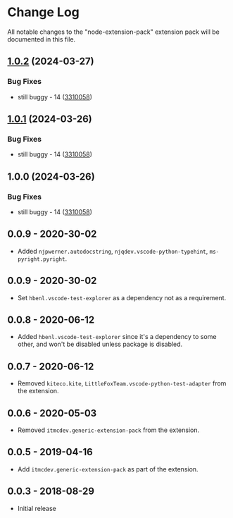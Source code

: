 # Change Log

All notable changes to the "node-extension-pack" extension pack will be documented in this file.

## [1.0.2](https://github.com/ITMCdev/vscode-extensions/compare/python-extension-pack-v1.0.1...python-extension-pack-v1.0.2) (2024-03-27)


### Bug Fixes

* still buggy - 14 ([3310058](https://github.com/ITMCdev/vscode-extensions/commit/3310058b0fa82ef15cbcb983946897a2c09a98f6))

## [1.0.1](https://github.com/ITMCdev/vscode-extensions/compare/python-extension-pack-v1.0.0...python-extension-pack-v1.0.1) (2024-03-26)


### Bug Fixes

* still buggy - 14 ([3310058](https://github.com/ITMCdev/vscode-extensions/commit/3310058b0fa82ef15cbcb983946897a2c09a98f6))

## 1.0.0 (2024-03-26)


### Bug Fixes

* still buggy - 14 ([3310058](https://github.com/ITMCdev/vscode-extensions/commit/3310058b0fa82ef15cbcb983946897a2c09a98f6))

## 0.0.9 - 2020-30-02

- Added `njpwerner.autodocstring`, `njqdev.vscode-python-typehint`, `ms-pyright.pyright`.

## 0.0.9 - 2020-30-02

- Set `hbenl.vscode-test-explorer` as a dependency not as a requirement.

## 0.0.8 - 2020-06-12

- Added `hbenl.vscode-test-explorer` since it's a dependency to some other, and won't be disabled unless package is disabled.

## 0.0.7 - 2020-06-12

- Removed `kiteco.kite`, `LittleFoxTeam.vscode-python-test-adapter` from the extension.

## 0.0.6 - 2020-05-03

- Removed `itmcdev.generic-extension-pack` from the extension.

## 0.0.5 - 2019-04-16

- Add `itmcdev.generic-extension-pack` as part of the extension.

## 0.0.3 - 2018-08-29

- Initial release

